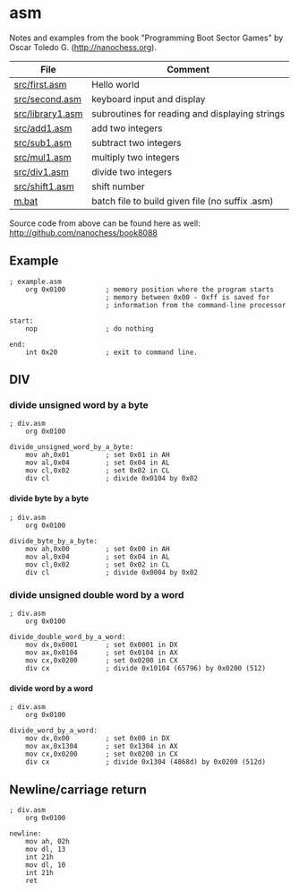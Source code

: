# asm

Notes and examples from the book "Programming Boot Sector Games" by Oscar Toledo G. (http://nanochess.org).

| File|Comment|
| --- | --- |
| [src/first.asm](src/first.asm) | Hello world |
| [src/second.asm](src/second.asm) | keyboard input and display |
| [src/library1.asm](src/library1.asm) | subroutines for reading and displaying strings |
| [src/add1.asm](src/add1.asm) | add two integers |
| [src/sub1.asm](src/sub1.asm) | subtract two integers |
| [src/mul1.asm](src/mul1.asm) | multiply two integers |
| [src/div1.asm](src/div1.asm) | divide two integers |
| [src/shift1.asm](src/shift1.asm) | shift number |
| [m.bat](m.bat) | batch file to build given file (no suffix .asm) |

Source code from above can be found here as well: http://github.com/nanochess/book8088

## Example
```
; example.asm
    org 0x0100          ; memory position where the program starts
                        ; memory between 0x00 - 0xff is saved for
                        ; information from the command-line processor

start:
    nop                 ; do nothing

end:
    int 0x20            ; exit to command line.
```

## DIV
### divide unsigned word by a byte
```
; div.asm
    org 0x0100

divide_unsigned_word_by_a_byte:
    mov ah,0x01         ; set 0x01 in AH
    mov al,0x04         ; set 0x04 in AL
    mov cl,0x02         ; set 0x02 in CL
    div cl              ; divide 0x0104 by 0x02
```
#### divide byte by a byte
```
; div.asm
    org 0x0100

divide_byte_by_a_byte:
    mov ah,0x00         ; set 0x00 in AH
    mov al,0x04         ; set 0x04 in AL
    mov cl,0x02         ; set 0x02 in CL
    div cl              ; divide 0x0004 by 0x02
```
### divide unsigned double word by a word
```
; div.asm
    org 0x0100

divide_double_word_by_a_word:
    mov dx,0x0001       ; set 0x0001 in DX
    mov ax,0x0104       ; set 0x0104 in AX
    mov cx,0x0200       ; set 0x0200 in CX
    div cx              ; divide 0x10104 (65796) by 0x0200 (512)
```
#### divide word by a word
```
; div.asm
    org 0x0100

divide_word_by_a_word:
    mov dx,0x00         ; set 0x00 in DX
    mov ax,0x1304       ; set 0x1304 in AX
    mov cx,0x0200       ; set 0x0200 in CX
    div cx              ; divide 0x1304 (4868d) by 0x0200 (512d)
```
## Newline/carriage return
```
; div.asm
    org 0x0100

newline:
    mov ah, 02h
    mov dl, 13
    int 21h
    mov dl, 10
    int 21h 
    ret
```

